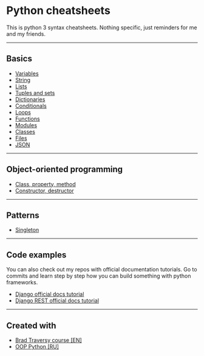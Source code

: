 # Python cheatsheets

This is python 3 syntax cheatsheets. 
Nothing specific, just reminders for me and my friends.

---
## Basics
- [Variables](basics/variables.py)
- [String](basics/strings.py)
- [Lists](basics/lists.py)
- [Tuples and sets](basics/tuples_sets.py)
- [Dictionaries](basics/dictionaries.py)
- [Conditionals](basics/conditionals.py)
- [Loops](basics/loops.py)
- [Functions](basics/functions.py)
- [Modules](basics/modules.py)
- [Classes](basics/classes.py)
- [Files](basics/files.py)
- [JSON](basics/json_parsing.py)

---
## Object-oriented programming
- [Class, property, method](OOP/methods_properties.py)
- [Constructor, destructor](OOP/constructor_desctructor.py)

---
## Patterns
- [Singleton](patterns/singleton.py)

---
## Code examples

You can also check out my repos with official documentation tutorials.
Go to commits and learn step by step how you can build something with python frameworks.

- [Django official docs tutorial](https://github.com/paparrot/django-tutorial)
- [Django REST official docs tutorial](https://github.com/paparrot/django-rest-framework)

---
## Created with
- [Brad Traversy course [EN]](https://www.youtube.com/watch?v=JJmcL1N2KQs&list=PLillGF-RfqbbJYRaNqeUzAb7QY-IqBKRx&index=1&ab_channel=TraversyMedia)
- [OOP Python [RU]](https://www.youtube.com/watch?v=Z7AY41tE-3U&list=PLA0M1Bcd0w8zPwP7t-FgwONhZOHt9rz9E&ab_channel=selfedu)